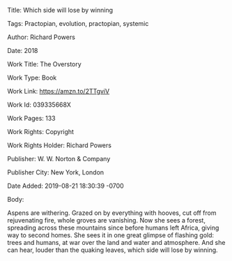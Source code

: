 Title:  Which side will lose by winning

Tags:   Practopian, evolution, practopian, systemic

Author: Richard Powers

Date:   2018

Work Title: The Overstory

Work Type: Book

Work Link: https://amzn.to/2TTgviV

Work Id: 039335668X

Work Pages: 133

Work Rights: Copyright

Work Rights Holder: Richard Powers

Publisher: W. W. Norton & Company

Publisher City: New York, London

Date Added: 2019-08-21 18:30:39 -0700

Body: 

Aspens are withering. Grazed on by everything with hooves, cut off from rejuvenating fire, whole groves are vanishing. Now she sees a forest, spreading across these mountains since before humans left Africa, giving way to second homes. She sees it in one great glimpse of flashing gold: trees and humans, at war over the land and water and atmosphere. And she can hear, louder than the quaking leaves, which side will lose by winning. 

